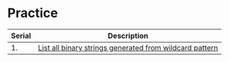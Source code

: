 # Practice

<style>
.md-logo img {
  content: url('/practice/practice-light.png');
}

:root [data-md-color-scheme=slate] .md-logo img  {
  content: url('/practice/practice-dark.png');
}
</style>

| Serial | Description                                                                                                                                             |
| ------ | ------------------------------------------------------------------------------------------------------------------------------------------------------- |
| 1.     | <a target="_blank" href="/practice/list-all-binary-strings-generated-from-wildcard-pattern">List all binary strings generated from wildcard pattern</a> |
